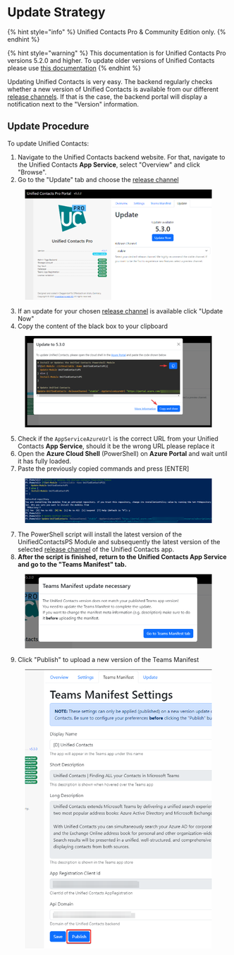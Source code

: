 # Update Strategy

{% hint style="info" %}
Unified Contacts Pro & Community Edition only.
{% endhint %}

{% hint style="warning" %}
This documentation is for Unified Contacts Pro versions 5.2.0 and higher. To update older versions of Unified Contacts please use [this documentation](updating-from-older-versions-less-than-1.5.1.md)
{% endhint %}

Updating Unified Contacts is very easy. The backend regularly checks whether a new version of Unified Contacts is available from our different [release channels](release-channels.md). If that is the case, the backend portal will display a notification next to the "Version" information.

## Update Procedure

To update Unified Contacts:

1. Navigate to the Unified Contacts backend website. For that, navigate to the Unified Contacts **App Service**, select "Overview" and click "Browse".
2. Go to the "Update" tab and choose the [release channel](release-channels.md)

<figure><img src="../../.gitbook/assets/chrome_7amqB9OWxb.png" alt=""><figcaption></figcaption></figure>

3. If an update for your chosen [release channel](release-channels.md) is available click "Update Now"
4. Copy the content of the black box to your clipboard

<figure><img src="../../.gitbook/assets/msedge_VaXIJM2tur.png" alt=""><figcaption></figcaption></figure>

5. Check if the `AppServiceAzureUrl` is the correct URL from your Unified Contacts **App Service**, should it be the wrong URL please replace it&#x20;
6. Open the **Azure Cloud Shell** (PowerShell) on **Azure Portal** and wait until it has fully loaded.
7. Paste the previously copied commands and press \[ENTER]

<figure><img src="../../.gitbook/assets/msedge_JSvRMrNN8W.png" alt=""><figcaption></figcaption></figure>

7. The PowerShell script will install the latest version of the UnifiedContactsPS Module and subsequently the latest version of the selected [release channel](release-channels.md) of the Unified Contacts app.
8. **After the script is finished, return to the Unified Contacts App Service and go to the "Teams Manifest" tab.**

<figure><img src="../../.gitbook/assets/image (3).png" alt=""><figcaption></figcaption></figure>

9. Click "Publish" to upload a new version of the Teams Manifest

<figure><img src="../../.gitbook/assets/msedge_cch2e4WyIH.png" alt=""><figcaption></figcaption></figure>

